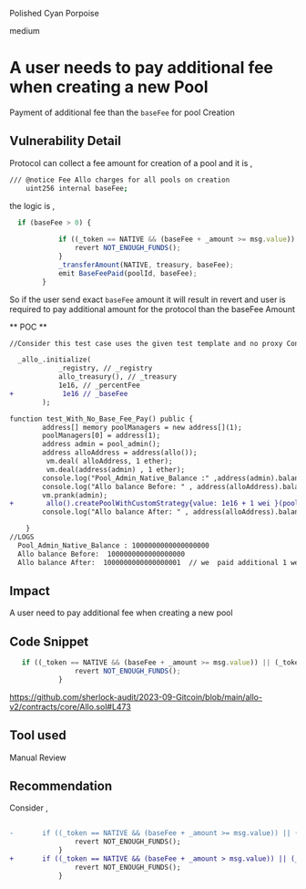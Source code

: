 Polished Cyan Porpoise

medium

# A user needs to pay additional  fee  when creating a new  Pool

Payment of additional fee than the `baseFee` for pool Creation    

## Vulnerability Detail


Protocol can collect a fee amount for  creation of a pool and it is ,  

```bash
/// @notice Fee Allo charges for all pools on creation
    uint256 internal baseFee;
```

the logic is ,

```js
  if (baseFee > 0) {
         
            if ((_token == NATIVE && (baseFee + _amount >= msg.value)) || (_token != NATIVE && baseFee >= msg.value)) {
                revert NOT_ENOUGH_FUNDS();
            }
            _transferAmount(NATIVE, treasury, baseFee);
            emit BaseFeePaid(poolId, baseFee);
        }

```
So if the user send  exact `baseFee` amount it will result in revert and user is required  to pay additional amount  for the protocol than  the baseFee Amount 

** POC ** 

```diff
//Consider this test case uses the given test template and no proxy Contract is used,  

  _allo_.initialize(
            _registry, // _registry
            allo_treasury(), // _treasury
            1e16, // _percentFee
+            1e16 // _baseFee
        );

function test_With_No_Base_Fee_Pay() public {
        address[] memory poolManagers = new address[](1);
        poolManagers[0] = address(1);
        address admin = pool_admin();
        address alloAddress = address(allo());
         vm.deal( alloAddress, 1 ether);
         vm.deal(address(admin) , 1 ether);
        console.log("Pool_Admin_Native_Balance :" ,address(admin).balance);
        console.log("Allo balance Before: " , address(alloAddress).balance);
        vm.prank(admin);
+        allo().createPoolWithCustomStrategy{value: 1e16 + 1 wei }(poolProfile_id(), address(st), "0x", NATIVE, 0, metadata, poolManagers);
        console.log("Allo balance After: " , address(alloAddress).balance);

    }
//LOGS
  Pool_Admin_Native_Balance : 1000000000000000000
  Allo balance Before:  1000000000000000000
  Allo balance After:  1000000000000000001  // we  paid additional 1 wei ,And the baseFee  transferred  in to the treasury 

```


## Impact

A user need to pay additional fee when creating a new pool  

## Code Snippet
```js
   if ((_token == NATIVE && (baseFee + _amount >= msg.value)) || (_token != NATIVE && baseFee >= msg.value)) {
                revert NOT_ENOUGH_FUNDS();
            }
```
https://github.com/sherlock-audit/2023-09-Gitcoin/blob/main/allo-v2/contracts/core/Allo.sol#L473

## Tool used

Manual Review

## Recommendation

Consider , 

```diff
     
-       if ((_token == NATIVE && (baseFee + _amount >= msg.value)) || (_token != NATIVE && baseFee >= msg.value)) {
                revert NOT_ENOUGH_FUNDS();
            }
+       if ((_token == NATIVE && (baseFee + _amount > msg.value)) || (_token != NATIVE && baseFee > msg.value)) {
                revert NOT_ENOUGH_FUNDS();
            }

```
